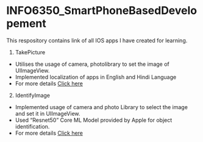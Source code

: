 # INFO6350_SmartPhoneBasedDevelopement

This respository contains link of all IOS apps I have created for learning.

1. TakePicture
* Utilises the usage of camera, photolibrary to set the image of UIImageView. 
* Implemented localization of apps in English and Hindi Language
* For more details [Click here](https://github.com/dj0894/TakePicture)


2. IdentifyImage
* Implemented usage of camera and photo Library to select the image and set it in UIImageView.
* Used “Resnet50” Core ML Model provided by Apple for object identification.
* For more details [Click here](https://github.com/dj0894/IdentifyImageResnet50Model)
